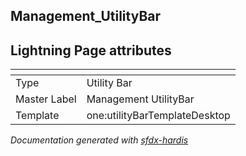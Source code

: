 ## Management_UtilityBar

## Lightning Page attributes

|<!-- -->|<!-- -->|
|:---|:---|
|Type| Utility Bar|
|Master Label|Management UtilityBar|
|Template|one:utilityBarTemplateDesktop|




<!-- Page description -->


_Documentation generated with [sfdx-hardis](https://sfdx-hardis.cloudity.com)_
